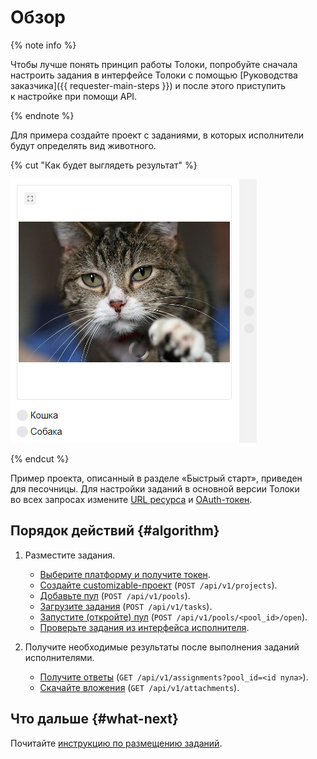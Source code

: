 # Обзор

{% note info %}

Чтобы лучше понять принцип работы Толоки, попробуйте сначала настроить задания в интерфейсе Толоки с помощью [Руководства заказчика]({{ requester-main-steps }}) и после этого приступить к настройке при помощи API.

{% endnote %}


Для примера создайте проект с заданиями, в которых исполнители будут определять вид животного.

{% cut "Как будет выглядеть результат" %}

![](../_images/cat-interface.png)

{% endcut %}

Пример проекта, описанный в разделе «Быстрый старт», приведен для песочницы. Для настройки заданий в основной версии Толоки во всех запросах измените [URL ресурса](access.md#urls) и [OAuth-токен](access.md#token).

## Порядок действий {#algorithm}

1. Разместите задания.
    
    - [Выберите платформу и получите токен](qs-placement.md).
    - [Создайте customizable-проект](qs-placement.md) (`POST /api/v1/projects`).
    - [Добавьте пул](qs-placement.md) (`POST /api/v1/pools`).
    - [Загрузите задания](qs-placement.md) (`POST /api/v1/tasks`).
    - [Запустите (откройте) пул](qs-placement.md) (`POST /api/v1/pools/<pool_id>/open`).
    - [Проверьте задания из интерфейса исполнителя](qs-placement.md).
    
1. Получите необходимые результаты после выполнения заданий исполнителями.
    
    - [Получите ответы](qs-results.md) (`GET /api/v1/assignments?pool_id=<id пула>`).
    - [Скачайте вложения](get-attachment-list.md) (`GET /api/v1/attachments`).
    


## Что дальше {#what-next}

Почитайте [инструкцию по размещению заданий](qs-placement.md).

